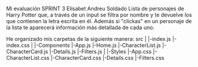 Mi evaluación 
SPRINT 3
Elísabet Andreu Soldado
Lista de personajes de Harry Potter que, a través de un input se filtra por nombre y te devuelve los que contienen la letra escrita en él.
Además si "clickas" en un personaje de la lista te aparecerá información más detallada de cada uno.

He organizado mis carpetas de la siguiente manera:
src |
    |-index.js
    |-index.css
    |
    |-Components
      |-App.js
      |-Home.js
      |-CharacterList.js
      |-CharacterCard.js
      |-Details.js
      |-Filters.js
    |
    |-Styles
      |-App.css
      |-CharacterList.css
      |-CharacterCard.css
      |-Details.css
      |-Filters.css
